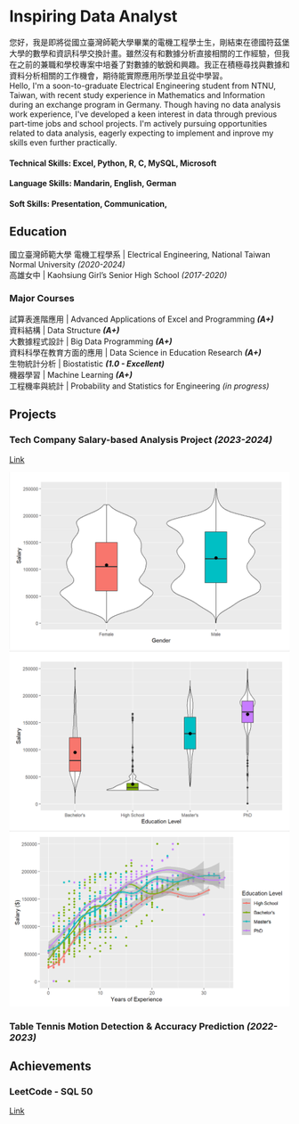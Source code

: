# Inspiring Data Analyst
您好，我是即將從國立臺灣師範大學畢業的電機工程學士生，剛結束在德國符茲堡大學的數學和資訊科學交換計畫。雖然沒有和數據分析直接相關的工作經驗，但我在之前的兼職和學校專案中培養了對數據的敏銳和興趣。我正在積極尋找與數據和資料分析相關的工作機會，期待能實際應用所學並且從中學習。  
Hello, I'm a soon-to-graduate Electrical Engineering student from NTNU, Taiwan, with recent study experience in Mathematics and Information during an exchange program in Germany. Though having no data analysis work experience, I've developed a keen interest in data through previous part-time jobs and school projects. I'm actively pursuing opportunities related to data analysis,  eagerly expecting to implement and inprove my skills even further practically.  

#### Technical Skills: Excel, Python, R, C, MySQL, Microsoft  
#### Language Skills: Mandarin, English, German
#### Soft Skills: Presentation, Communication, 

## Education 
國立臺灣師範大學 電機工程學系 | Electrical Engineering, National Taiwan Normal University *(2020-2024)*  
高雄女中 | Kaohsiung Girl’s Senior High School *(2017-2020)*

### Major Courses
試算表進階應用 | Advanced Applications of Excel and Programming ***(A+)***   
資料結構 | Data Structure ***(A+)***  
大數據程式設計 | Big Data Programming ***(A+)***  
資料科學在教育方面的應用 | Data Science in Education Research ***(A+)***  
生物統計分析 | Biostatistic ***(1.0 - Excellent)***  
機器學習 | Machine Learning ***(A+)***  
工程機率與統計 | Probability and Statistics for Engineering *(in progress)*   

## Projects
### Tech Company Salary-based Analysis Project *(2023-2024)*
[Link](https://github.com/Mia1011/Biostatistics)

![Salary-Gender](/img/salary-gender.png)
![Salary-Education](/img/salary-education.png)
![Salary-WorkExperience](/img/salary-experience.png)

### Table Tennis Motion Detection & Accuracy Prediction *(2022-2023)*

## Achievements
### LeetCode - SQL 50
[Link](https://leetcode.com/MiaSuen/)
### 
